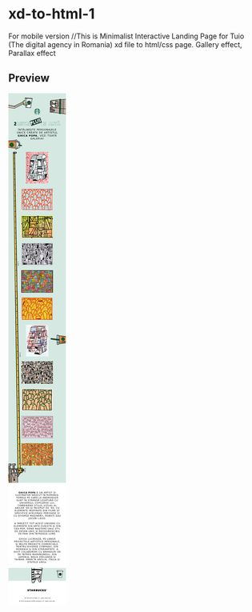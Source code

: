 # xd-to-html-1
For mobile version
//This is Minimalist Interactive Landing Page for Tuio (The digital agency in Romania)
xd file to html/css page.
Gallery effect, Parallax effect

## Preview
![Preview](./preview.png)
